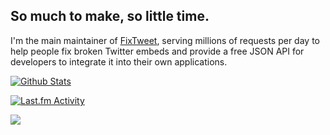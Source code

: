 ## So much to make, so little time.

I'm the main maintainer of [FixTweet](https://github.com/FixTweet/FixTweet), serving millions of requests per day to help people fix broken Twitter embeds and provide a free JSON API for developers to integrate it into their own applications. 

[![Github Stats](https://github-readme-stats.vercel.app/api?username=dangeredwolf&count_private=true&hide=issues&include_all_commits=true&show_icons=true&custom_title=GitHub%20Stats&bg_color=1a1c1f&title_color=ffffff&text_color=dcddde&icon_color=5865f2&hide_border=true&border_radius=10px)](https://github.com/anuraghazra/github-readme-stats)
                            
[![Last.fm Activity](https://toru.kio.dev/api/v1/dangeredwolf/?theme=dark)](https://last.fm/user/dangeredwolf)

<!-- Does visitor-badge even work anymore? -->
![](https://nocache.advaith.workers.dev/?url=https://visitor-badge.glitch.me/badge?page_id=dangeredwolf.dangeredwolf)
